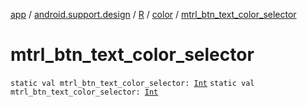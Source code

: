 [app](../../../index.md) / [android.support.design](../../index.md) / [R](../index.md) / [color](index.md) / [mtrl_btn_text_color_selector](./mtrl_btn_text_color_selector.md)

# mtrl_btn_text_color_selector

`static val mtrl_btn_text_color_selector: `[`Int`](https://kotlinlang.org/api/latest/jvm/stdlib/kotlin/-int/index.html)
`static val mtrl_btn_text_color_selector: `[`Int`](https://kotlinlang.org/api/latest/jvm/stdlib/kotlin/-int/index.html)